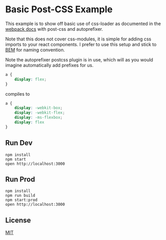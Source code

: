 Basic Post-CSS Example
=====================

This example is to show off basic use of css-loader as documented in the [webpack docs](https://christianalfoni.github.io/react-webpack-cookbook/Loading-CSS.html) with post-css and autoprefixer.

Note that this does not cover css-modules, it is simple for adding css imports to your react components. I prefer to use this setup and stick to [BEM](https://css-tricks.com/bem-101/) for naming convention.

Note the autoprefixer postcss plugin is in use, which will as you would imagine automatically add prefixes for us.

```css
a {
    display: flex;
}
```

compiles to

```css
a {
    display: -webkit-box;
    display: -webkit-flex;
    display: -ms-flexbox;
    display: flex
}
```

## Run Dev

```
npm install
npm start
open http://localhost:3000
```

## Run Prod

```
npm install
npm run build
npm start:prod
open http://localhost:3000
```

## License

[MIT](http://isekivacenz.mit-license.org/)